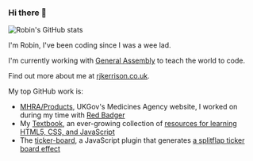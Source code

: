 ### Hi there 👋

![Robin's GitHub stats](https://github-readme-stats.vercel.app/api?username=rjkerrison&theme=omni&show_icons=true) 

I'm Robin, I've been coding since I was a wee lad.

I'm currently working with [General Assembly](https://ga.co) to teach the world to code.

Find out more about me at [rjkerrison.co.uk](https://rjkerrison.co.uk).

My top GitHub work is:

- [MHRA/Products](/MHRA/products), UKGov's Medicines Agency website, I worked on during my time with [Red Badger](/redbadger)
- My [Textbook](/rjkerrison/textbook), an ever-growing collection of [resources for learning HTML5, CSS, and JavaScript](https://rjkerrison.co.uk/textbook)
- The [ticker-board](/rjkerrison/ticker-board), a JavaScript plugin that generates [a splitflap ticker board effect](https://rjkerrison.co.uk/ticker-board)

<!--
**rjkerrison/rjkerrison** is a ✨ _special_ ✨ repository because its `README.md` (this file) appears on your GitHub profile.

Here are some ideas to get you started:

- 🔭 I’m currently working on ...
- 🌱 I’m currently learning ...
- 👯 I’m looking to collaborate on ...
- 🤔 I’m looking for help with ...
- 💬 Ask me about ...
- 📫 How to reach me: ...
- 😄 Pronouns: ...
- ⚡ Fun fact: ...
-->
